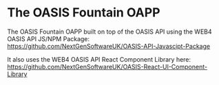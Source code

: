 # The OASIS Fountain OAPP

The OASIS Fountain OAPP built on top of the OASIS API using the WEB4 OASIS API JS/NPM Package: \
https://github.com/NextGenSoftwareUK/OASIS-API-Javascipt-Package

It also uses the WEB4 OASIS API React Component Library here: \
https://github.com/NextGenSoftwareUK/OASIS-React-UI-Component-Library
